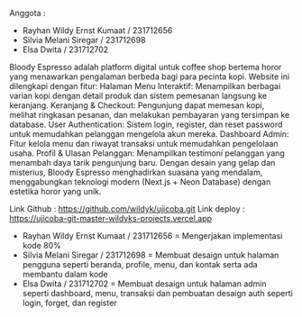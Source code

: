 Anggota :
- Rayhan Wildy Ernst Kumaat / 231712656
- Silvia Melani Siregar / 231712698
- Elsa Dwita / 231712702

Bloody Espresso adalah platform digital untuk coffee shop bertema horor yang menawarkan pengalaman berbeda bagi para pecinta kopi. Website ini dilengkapi dengan fitur: Halaman Menu Interaktif: Menampilkan berbagai varian kopi dengan detail produk dan sistem pemesanan langsung ke keranjang. Keranjang & Checkout: Pengunjung dapat memesan kopi, melihat ringkasan pesanan, dan melakukan pembayaran yang tersimpan ke database. User Authentication: Sistem login, register, dan reset password untuk memudahkan pelanggan mengelola akun mereka. Dashboard Admin: Fitur kelola menu dan riwayat transaksi untuk memudahkan pengelolaan usaha. Profil & Ulasan Pelanggan: Menampilkan testimoni pelanggan yang menambah daya tarik pengunjung baru. Dengan desain yang gelap dan misterius, Bloody Espresso menghadirkan suasana yang mendalam, menggabungkan teknologi modern (Next.js + Neon Database) dengan estetika horor yang unik.

Link Github : https://github.com/wildyk/ujicoba.git
Link deploy : https://ujicoba-git-master-wildyks-projects.vercel.app

- Rayhan Wildy Ernst Kumaat / 231712656 = Mengerjakan implementasi kode 80%
- Silvia Melani Siregar / 231712698 = Membuat desaign untuk halaman pengguna seperti beranda, profile, menu, dan kontak serta ada membantu dalam kode
- Elsa Dwita / 231712702 = Membuat desaign untuk halaman admin seperti dashboard, menu, transaksi dan pembuatan desaign auth seperti login, forget, dan register